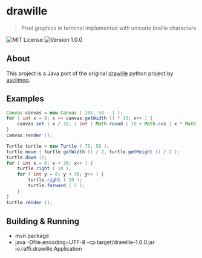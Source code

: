 # drawille
> Pixel graphics in terminal implemented with unicode braille characters

![MIT License](https://img.shields.io/badge/License-MIT-lightgrey.svg?style=for-the-badge)
![Version 1.0.0](https://img.shields.io/badge/Version-1.0.0-lightgrey.svg?style=for-the-badge)

## About
This project is a Java port of the original [drawille](https://github.com/asciimoo/drawille) python project by [asciimoo](https://github.com/asciimoo).

## Examples
```java
Canvas canvas = new Canvas ( 208, 54 - 1 );
for ( int x = 0; x <= canvas.getWidth () * 10; x++ ) {
	canvas.set ( x / 10, ( int ) Math.round ( 10 + Math.cos ( x * Math.PI / 180 ) * 10 ) );
}
canvas.render ();
```
```java
Turtle turtle = new Turtle ( 75, 50 );
turtle.move ( turtle.getWidth () / 2, turtle.getHeight () / 2 );
turtle.down ();
for ( int x = 0; x < 36; x++ ) {
    turtle.right ( 10 );
    for ( int y = 0; y < 36; y++ ) {
        turtle.right ( 10 );
        turtle.forward ( 5 );
    }
}
turtle.render ();
```

## Building & Running
-	mvn package
-	java -Dfile.encoding=UTF-8 -cp target/drawille-1.0.0.jar io.raffi.drawille.Application 
